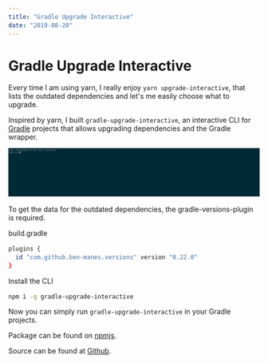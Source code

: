 ```yaml
---
title: "Gradle Upgrade Interactive"
date: "2019-08-20"
---
```


# Gradle Upgrade Interactive

Every time I am using yarn, I really enjoy `yarn upgrade-interactive`,
that lists the outdated dependencies and let's me easily choose what to upgrade.

Inspired by yarn, I built `gradle-upgrade-interactive`,
an interactive CLI for [Gradle](https://gradle.org/) projects that allows upgrading dependencies and the Gradle wrapper.

![CLI](./cli.gif)

To get the data for the outdated dependencies, the gradle-versions-plugin is required.

build.gradle

```sh
plugins {
  id "com.github.ben-manes.versions" version "0.22.0"
}
```

Install the CLI

```sh
npm i -g gradle-upgrade-interactive
```

Now you can simply run `gradle-upgrade-interactive` in your Gradle projects.

Package can be found on [npmjs](https://www.npmjs.com/package/gradle-upgrade-interactive).

Source can be found at [Github](https://github.com/kevcodez/gradle-upgrade-interactive).
